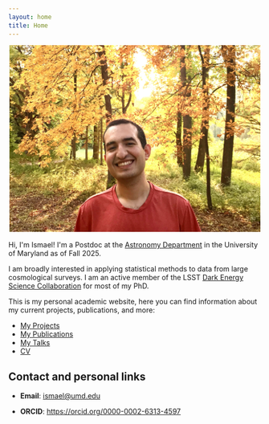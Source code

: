 ```yaml
---
layout: home
title: Home
---
```


<p align="center">
    <img src="./images/my-picture.jpg" alt="headshot" width="500"/>
</p>

Hi, I'm Ismael! I'm a Postdoc at the [Astronomy Department](https://www.astro.umd.edu/) in the University of Maryland as of Fall 2025. 

I am broadly interested in applying statistical methods to data from large cosmological surveys. I
am an active member of the LSST [Dark Energy Science Collaboration](https://lsstdesc.org/) 
for most of my PhD.

This is my personal academic website, here you can find information about my current projects,
publications, and more:

- [My Projects](/projects/)
- [My Publications](/publications/)
- [My Talks](/talks/)
- [CV](https://raw.githubusercontent.com/ismael-mendoza/CV/main/cv.pdf)

## Contact and personal links

- **Email**: <ismael@umd.edu>

- **ORCID**: <https://orcid.org/0000-0002-6313-4597>
